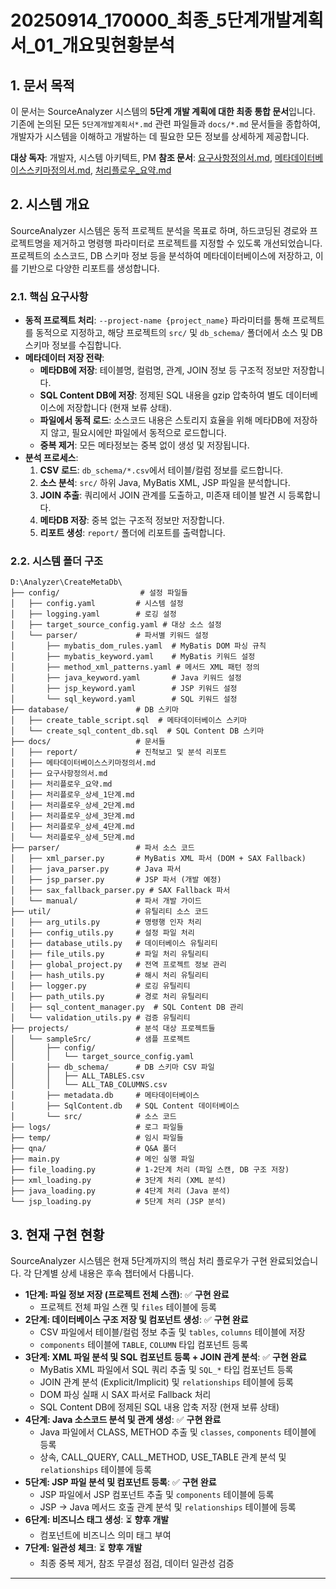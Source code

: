# 20250914_170000_최종_5단계개발계획서_01_개요및현황분석

## 1. 문서 목적

이 문서는 SourceAnalyzer 시스템의 **5단계 개발 계획에 대한 최종 통합 문서**입니다. 기존에 논의된 모든 `5단계개발계획서*.md` 관련 파일들과 `docs/*.md` 문서들을 종합하여, 개발자가 시스템을 이해하고 개발하는 데 필요한 모든 정보를 상세하게 제공합니다.

**대상 독자**: 개발자, 시스템 아키텍트, PM
**참조 문서**: [요구사항정의서.md](./요구사항정의서.md), [메타데이터베이스스키마정의서.md](./메타데이터베이스스키마정의서.md), [처리플로우_요약.md](./처리플로우_요약.md)

## 2. 시스템 개요

SourceAnalyzer 시스템은 동적 프로젝트 분석을 목표로 하며, 하드코딩된 경로와 프로젝트명을 제거하고 명령행 파라미터로 프로젝트를 지정할 수 있도록 개선되었습니다. 프로젝트의 소스코드, DB 스키마 정보 등을 분석하여 메타데이터베이스에 저장하고, 이를 기반으로 다양한 리포트를 생성합니다.

### 2.1. 핵심 요구사항

*   **동적 프로젝트 처리**: `--project-name {project_name}` 파라미터를 통해 프로젝트를 동적으로 지정하고, 해당 프로젝트의 `src/` 및 `db_schema/` 폴더에서 소스 및 DB 스키마 정보를 수집합니다.
*   **메타데이터 저장 전략**:
    *   **메타DB에 저장**: 테이블명, 컬럼명, 관계, JOIN 정보 등 구조적 정보만 저장합니다.
    *   **SQL Content DB에 저장**: 정제된 SQL 내용을 gzip 압축하여 별도 데이터베이스에 저장합니다 (현재 보류 상태).
    *   **파일에서 동적 로드**: 소스코드 내용은 스토리지 효율을 위해 메타DB에 저장하지 않고, 필요시에만 파일에서 동적으로 로드합니다.
    *   **중복 제거**: 모든 메타정보는 중복 없이 생성 및 저장됩니다.
*   **분석 프로세스**:
    1.  **CSV 로드**: `db_schema/*.csv`에서 테이블/컬럼 정보를 로드합니다.
    2.  **소스 분석**: `src/` 하위 Java, MyBatis XML, JSP 파일을 분석합니다.
    3.  **JOIN 추출**: 쿼리에서 JOIN 관계를 도출하고, 미존재 테이블 발견 시 등록합니다.
    4.  **메타DB 저장**: 중복 없는 구조적 정보만 저장합니다.
    5.  **리포트 생성**: `report/` 폴더에 리포트를 출력합니다.

### 2.2. 시스템 폴더 구조

```
D:\Analyzer\CreateMetaDb\
├── config/                  # 설정 파일들
│   ├── config.yaml         # 시스템 설정
│   ├── logging.yaml        # 로깅 설정
│   ├── target_source_config.yaml # 대상 소스 설정
│   └── parser/             # 파서별 키워드 설정
│       ├── mybatis_dom_rules.yaml  # MyBatis DOM 파싱 규칙
│       ├── mybatis_keyword.yaml    # MyBatis 키워드 설정
│       ├── method_xml_patterns.yaml # 메서드 XML 패턴 정의
│       ├── java_keyword.yaml       # Java 키워드 설정
│       ├── jsp_keyword.yaml        # JSP 키워드 설정
│       └── sql_keyword.yaml        # SQL 키워드 설정
├── database/               # DB 스키마
│   ├── create_table_script.sql  # 메타데이터베이스 스키마
│   └── create_sql_content_db.sql  # SQL Content DB 스키마
├── docs/                   # 문서들
│   ├── report/             # 진척보고 및 분석 리포트
│   ├── 메타데이터베이스스키마정의서.md
│   ├── 요구사항정의서.md
│   ├── 처리플로우_요약.md
│   ├── 처리플로우_상세_1단계.md
│   ├── 처리플로우_상세_2단계.md
│   ├── 처리플로우_상세_3단계.md
│   ├── 처리플로우_상세_4단계.md
│   └── 처리플로우_상세_5단계.md
├── parser/                 # 파서 소스 코드
│   ├── xml_parser.py       # MyBatis XML 파서 (DOM + SAX Fallback)
│   ├── java_parser.py      # Java 파서
│   ├── jsp_parser.py       # JSP 파서 (개발 예정)
│   ├── sax_fallback_parser.py # SAX Fallback 파서
│   └── manual/             # 파서 개발 가이드
├── util/                   # 유틸리티 소스 코드
│   ├── arg_utils.py        # 명령행 인자 처리
│   ├── config_utils.py     # 설정 파일 처리
│   ├── database_utils.py   # 데이터베이스 유틸리티
│   ├── file_utils.py       # 파일 처리 유틸리티
│   ├── global_project.py   # 전역 프로젝트 정보 관리
│   ├── hash_utils.py       # 해시 처리 유틸리티
│   ├── logger.py           # 로깅 유틸리티
│   ├── path_utils.py       # 경로 처리 유틸리티
│   ├── sql_content_manager.py  # SQL Content DB 관리
│   └── validation_utils.py # 검증 유틸리티
├── projects/               # 분석 대상 프로젝트들
│   └── sampleSrc/          # 샘플 프로젝트
│       ├── config/
│       │   └── target_source_config.yaml
│       ├── db_schema/      # DB 스키마 CSV 파일
│       │   ├── ALL_TABLES.csv
│       │   └── ALL_TAB_COLUMNS.csv
│       ├── metadata.db     # 메타데이터베이스
│       ├── SqlContent.db   # SQL Content 데이터베이스
│       └── src/            # 소스 코드
├── logs/                   # 로그 파일들
├── temp/                   # 임시 파일들
├── qna/                    # Q&A 폴더
├── main.py                 # 메인 실행 파일
├── file_loading.py         # 1-2단계 처리 (파일 스캔, DB 구조 저장)
├── xml_loading.py          # 3단계 처리 (XML 분석)
├── java_loading.py         # 4단계 처리 (Java 분석)
└── jsp_loading.py          # 5단계 처리 (JSP 분석)
```

## 3. 현재 구현 현황

SourceAnalyzer 시스템은 현재 5단계까지의 핵심 처리 플로우가 구현 완료되었습니다. 각 단계별 상세 내용은 후속 챕터에서 다룹니다.

*   **1단계: 파일 정보 저장 (프로젝트 전체 스캔)**: ✅ **구현 완료**
    *   프로젝트 전체 파일 스캔 및 `files` 테이블에 등록
*   **2단계: 데이터베이스 구조 저장 및 컴포넌트 생성**: ✅ **구현 완료**
    *   CSV 파일에서 테이블/컬럼 정보 추출 및 `tables`, `columns` 테이블에 저장
    *   `components` 테이블에 `TABLE`, `COLUMN` 타입 컴포넌트 등록
*   **3단계: XML 파일 분석 및 SQL 컴포넌트 등록 + JOIN 관계 분석**: ✅ **구현 완료**
    *   MyBatis XML 파일에서 SQL 쿼리 추출 및 `SQL_*` 타입 컴포넌트 등록
    *   JOIN 관계 분석 (Explicit/Implicit) 및 `relationships` 테이블에 등록
    *   DOM 파싱 실패 시 SAX 파서로 Fallback 처리
    *   SQL Content DB에 정제된 SQL 내용 압축 저장 (현재 보류 상태)
*   **4단계: Java 소스코드 분석 및 관계 생성**: ✅ **구현 완료**
    *   Java 파일에서 CLASS, METHOD 추출 및 `classes`, `components` 테이블에 등록
    *   상속, CALL_QUERY, CALL_METHOD, USE_TABLE 관계 분석 및 `relationships` 테이블에 등록
*   **5단계: JSP 파일 분석 및 컴포넌트 등록**: ✅ **구현 완료**
    *   JSP 파일에서 JSP 컴포넌트 추출 및 `components` 테이블에 등록
    *   JSP → Java 메서드 호출 관계 분석 및 `relationships` 테이블에 등록
*   **6단계: 비즈니스 태그 생성**: ⏳ **향후 개발**
    *   컴포넌트에 비즈니스 의미 태그 부여
*   **7단계: 일관성 체크**: ⏳ **향후 개발**
    *   최종 중복 제거, 참조 무결성 점검, 데이터 일관성 검증

---